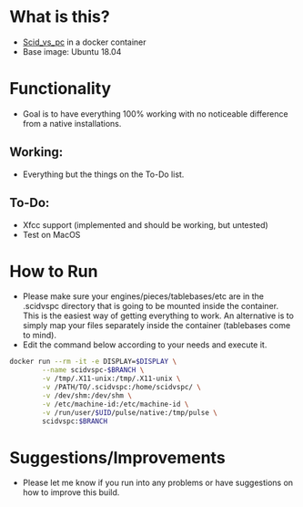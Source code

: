 # What is this?
* [Scid_vs_pc](http://scidvspc.sourceforge.net/) in a docker container
* Base image: Ubuntu 18.04

# Functionality
* Goal is to have everything 100% working with no noticeable difference from a native installations. 

## Working:
* Everything but the things on the To-Do list. 

## To-Do:
* Xfcc support (implemented and should be working, but untested)
* Test on MacOS

# How to Run 
* Please make sure your engines/pieces/tablebases/etc are in the .scidvspc directory that is going to be mounted inside the container. This is the easiest way of getting everything to work. An alternative is to simply map your files separately inside the container (tablebases come to mind).
* Edit the command below according to your needs and execute it.
```sh
docker run --rm -it -e DISPLAY=$DISPLAY \
        --name scidvspc-$BRANCH \
        -v /tmp/.X11-unix:/tmp/.X11-unix \
        -v /PATH/TO/.scidvspc:/home/scidvspc/ \
        -v /dev/shm:/dev/shm \
        -v /etc/machine-id:/etc/machine-id \
        -v /run/user/$UID/pulse/native:/tmp/pulse \
        scidvspc:$BRANCH
```
# Suggestions/Improvements
* Please let me know if you run into any problems or have suggestions on how to improve this build.
